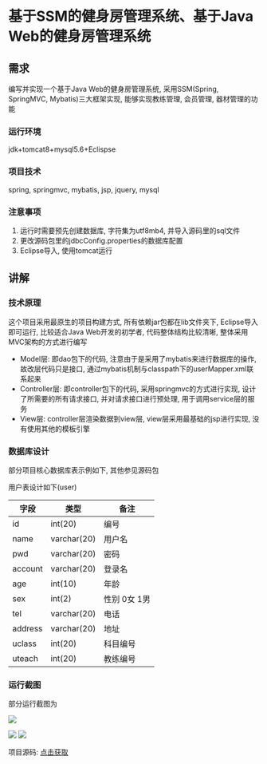 基于SSM的健身房管理系统、基于Java Web的健身房管理系统
=====

## 需求

编写并实现一个基于Java Web的健身房管理系统, 采用SSM(Spring, SpringMVC, Mybatis)三大框架实现, 能够实现教练管理, 会员管理, 器材管理的功能

### 运行环境

jdk+tomcat8+mysql5.6+Eclispse

### 项目技术

spring, springmvc, mybatis, jsp, jquery, mysql


### 注意事项

1. 运行时需要预先创建数据库, 字符集为utf8mb4, 并导入源码里的sql文件
2. 更改源码包里的jdbcConfig.properties的数据库配置
3. Eclipse导入, 使用tomcat运行


## 讲解

### 技术原理

这个项目采用最原生的项目构建方式, 所有依赖jar包都在lib文件夹下, Eclipse导入即可运行, 比较适合Java Web开发的初学者, 代码整体结构比较清晰, 整体采用MVC架构的方式进行编写

+ Model层: 即dao包下的代码, 注意由于是采用了mybatis来进行数据库的操作, 故改层代码只是接口, 通过mybatis机制与classpath下的userMapper.xml联系起来
+ Controller层: 即controller包下的代码, 采用springmvc的方式进行实现, 设计了所需要的所有请求接口, 并对请求接口进行预处理, 用于调用service层的服务
+ View层: controller层渲染数据到view层, view层采用最基础的jsp进行实现, 没有使用其他的模板引擎

### 数据库设计

部分项目核心数据库表示例如下, 其他参见源码包

用户表设计如下(user)

|字段|类型|备注|
|----|-----|-----|
|id| int(20) | 编号|
|name| varchar(20)| 用户名|
|pwd |varchar(20)| 密码|
|account| varchar(20) |登录名|
|age |int(10) |年龄|
|sex |int(2) |性别 0女 1男|
|tel |varchar(20) |电话|
|address |varchar(20)|地址|
|uclass |int(20) |科目编号|
|uteach |int(20) |教练编号|


### 运行截图

部分运行截图为

![](http://mirror.tarax.cn/P-21090/1.jpg)

![](http://mirror.tarax.cn/P-21090/2.jpg)
![](http://mirror.tarax.cn/P-21090/3.jpg)


项目源码: [点击获取](http://cs-work.com/p/21090)
